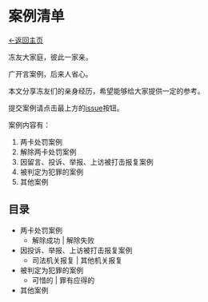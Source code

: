 # 案例清单

[←返回主页](/readme.md)

冻友大家庭，彼此一家亲。

广开言案例，后来人省心。

本文分享冻友们的亲身经历，希望能够给大家提供一定的参考。

提交案例请点击最上方的[issue]()按钮。

案例内容有：

1. 两卡处罚案例
2. 解除两卡处罚案例
3. 因留言、投诉、举报、上访被打击报复案例
4. 被判定为犯罪的案例
5. 其他案例

## 目录

* 两卡处罚案例
  * 解除成功 | 解除失败
* 因投诉、举报、上访被打击报复案例
  * 司法机关报复 | 其他机关报复
* 被判定为犯罪的案例
  * 可惜的 | 罪有应得的
* 其他案例
